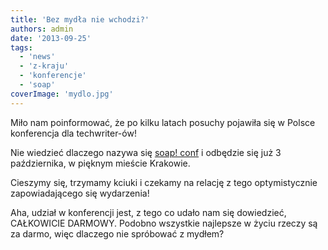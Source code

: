 ```yaml
---
title: 'Bez mydła nie wchodzi?'
authors: admin
date: '2013-09-25'
tags:
  - 'news'
  - 'z-kraju'
  - 'konferencje'
  - 'soap'
coverImage: 'mydlo.jpg'
---
```


Miło nam poinformować, że po kilku latach posuchy pojawiła się w Polsce
konferencja dla techwriter-ów!

<!--truncate-->

Nie wiedzieć dlaczego nazywa się [soap! conf](http://www.soapconf.com/) i
odbędzie się już 3 października, w pięknym mieście Krakowie.

Cieszymy się, trzymamy kciuki i czekamy na relację z tego optymistycznie
zapowiadającego się wydarzenia!

Aha, udział w konferencji jest, z tego co udało nam się dowiedzieć, CAŁKOWICIE
DARMOWY. Podobno wszystkie najlepsze w życiu rzeczy są za darmo, więc dlaczego
nie spróbować z mydłem?
